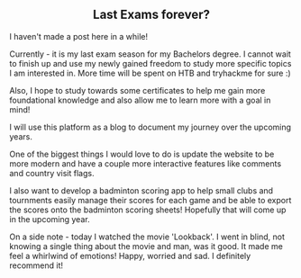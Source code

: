  <h2 style="text-align: center;"> Last Exams forever?</h2> 
I haven't made a post here in a while!

Currently - it is my last exam season for my Bachelors degree. I cannot wait to finish up and use my newly gained freedom to study more specific topics I am interested in. More time will be spent on HTB and tryhackme for sure :)

Also, I hope to study towards some certificates to help me gain more foundational knowledge and also allow me to learn more with a goal in mind!

I will use this platform as a blog to document my journey over the upcoming years. 

One of the biggest things I would love to do is update the website to be more modern and have a couple more interactive features like comments and country visit flags. 

I also want to develop a badminton scoring app to help small clubs and tournments easily manage their scores for each game and be able to export the scores onto the badminton scoring sheets! Hopefully that will come up in the upcoming year.

On a side note - today I watched the movie 'Lookback'. I went in blind, not knowing a single thing about the movie and man, was it good. It made me feel a whirlwind of emotions! Happy, worried and sad. I definitely recommend it!
